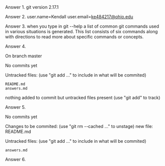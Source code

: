 
Answer 1. git version 2.17.1

Answer 2. user.name=Kendall
          user.email=ke484217@ohio.edu

Answer 3. when you type in git --help a list of common git commands used in various situations is generated. This list consists of six commands along with directions to read more about specific commands or concepts.

Answer 4. 

On branch master

No commits yet

Untracked files:
(use "git add <file>..." to include in what will be commited)

	README.md
	answers.md

nothing added to commit but untracked files present (use "git add" to track)

Answer 5. 

No commits yet

Changes to be commited:
   (use "git rm --cached <file>..." to unstage)
	new file:  README.md

Untracked files:
   (use "git add <file>..." to include in what will be commited)

	answers.md

Answer 6. 

